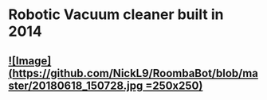 # Robotic Vacuum cleaner built in 2014

## [![Image](https://github.com/NickL9/RoombaBot/blob/master/20180618_150728.jpg =250x250)](https://sites.google.com/view/nlevinski/projects)
